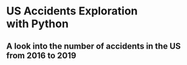 # US Accidents Exploration with Python
## A look into the number of accidents in the US from 2016 to 2019

